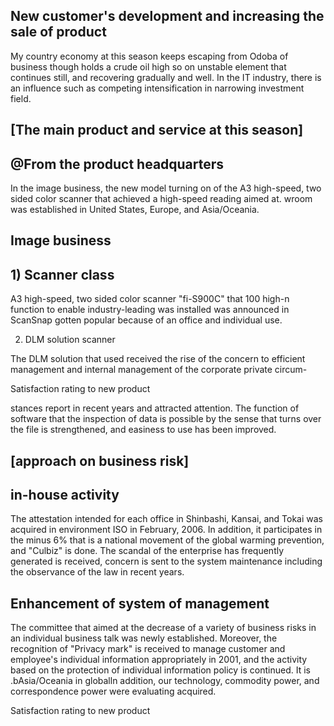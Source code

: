 <!-- image -->

## New customer's development and increasing the sale of product

My country economy at this season keeps escaping from Odoba of business though holds a crude oil high so on unstable element that continues still, and recovering gradually and well. In the IT industry, there is an influence such as competing intensification in narrowing investment field.

## [The main product and service at this season]

## @From the product headquarters

In the image business, the new model turning on of the A3 high-speed, two sided color scanner that achieved a high-speed reading aimed at. wroom was established in United States, Europe, and Asia/Oceania.

## Image business

## 1) Scanner class

A3 high-speed, two sided color scanner "fi-S900C" that 100 high-n function to enable industry-leading was installed was announced in ScanSnap gotten popular because of an office and individual use.

2) DLM solution scanner

<!-- image -->

The DLM solution that used received the rise of the concern to efficient management and internal management of the corporate private circum-

Satisfaction rating to new product

stances report in recent years and attracted attention. The function of software that the inspection of data is possible by the sense that turns over the file is strengthened, and easiness to use has been improved.

## [approach on business risk]

## in-house activity

The attestation intended for each office in Shinbashi, Kansai, and Tokai was acquired in environment ISO in February, 2006. In addition, it participates in the minus 6% that is a national movement of the global warming prevention, and "Culbiz" is done. The scandal of the enterprise has frequently generated is received, concern is sent to the system maintenance including the observance of the law in recent years.

## Enhancement of system of management

The committee that aimed at the decrease of a variety of business risks in an individual business talk was newly established. Moreover, the recognition of "Privacy mark" is received to manage customer and employee's individual information appropriately in 2001, and the activity based on the protection of individual information policy is continued. It is .bAsia/Oceania in globalln addition, our technology, commodity power, and correspondence power were evaluating acquired.

Satisfaction rating to new product

<!-- image -->